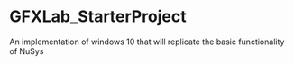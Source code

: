 # GFXLab_StarterProject
An implementation of windows 10 that will replicate the basic functionality of NuSys
